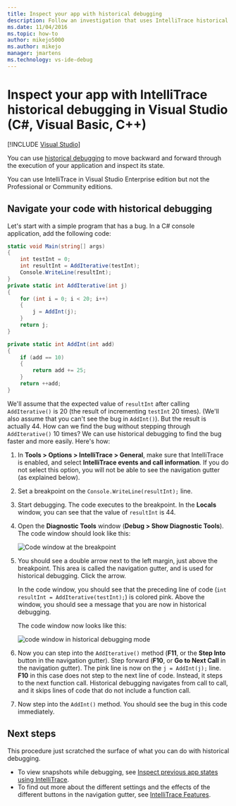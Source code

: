 ```yaml
---
title: Inspect your app with historical debugging
description: Follow an investigation that uses IntelliTrace historical debugging to track down a bug in a C# console application.
ms.date: 11/04/2016
ms.topic: how-to
author: mikejo5000
ms.author: mikejo
manager: jmartens
ms.technology: vs-ide-debug
---
```

# Inspect your app with IntelliTrace historical debugging in Visual Studio (C#, Visual Basic, C++)

 [!INCLUDE [Visual Studio](~/includes/applies-to-version/vs-windows-only.md)]

You can use [historical debugging](../debugger/historical-debugging.md) to move backward and forward through the execution of your application and inspect its state.

You can use IntelliTrace in Visual Studio Enterprise edition but not the Professional or Community editions.

## Navigate your code with historical debugging

Let's start with a simple program that has a bug. In a C# console application, add the following code:

```csharp
static void Main(string[] args)
{
    int testInt = 0;
    int resultInt = AddIterative(testInt);
    Console.WriteLine(resultInt);
}
private static int AddIterative(int j)
{
    for (int i = 0; i < 20; i++)
    {
        j = AddInt(j);
    }
    return j;
}

private static int AddInt(int add)
{
    if (add == 10)
    {
        return add += 25;
    }
    return ++add;
}
```

We'll assume that the expected value of `resultInt` after calling `AddIterative()` is 20 (the result of incrementing `testInt` 20 times). (We'll also assume that you can't see the bug in `AddInt()`). But the result is actually 44. How can we find the bug without stepping through `AddIterative()` 10 times? We can use historical debugging to find the bug faster and more easily. Here's how:

1. In **Tools > Options > IntelliTrace > General**, make sure that IntelliTrace is enabled, and select **IntelliTrace events and call information**. If you do not select this option, you will not be able to see the navigation gutter (as explained below).

2. Set a breakpoint on the `Console.WriteLine(resultInt);` line.

3. Start debugging. The code executes to the breakpoint. In the **Locals** window, you can see that the value of `resultInt` is 44.

4. Open the **Diagnostic Tools** window (**Debug > Show Diagnostic Tools**). The code window should look like this:

    ![Code window at the breakpoint](../debugger/media/historicaldebuggingbreakpoint.png "HistoricalDebuggingBreakpoint")

5. You should see a double arrow next to the left margin, just above the breakpoint. This area is called the navigation gutter, and is used for historical debugging. Click the arrow.

    In the code window, you should see that the preceding line of code (`int resultInt = AddIterative(testInt);`) is colored pink. Above the window, you should see a message that you are now in historical debugging.

    The code window now looks like this:

    ![code window in historical debugging mode](../debugger/media/historicaldebuggingback.png "HistoricalDebuggingBack")

6. Now you can step into the `AddIterative()` method (**F11**, or the **Step Into** button in the navigation gutter). Step forward (**F10**, or **Go to Next Call** in the navigation gutter). The pink line is now on the `j = AddInt(j);` line. **F10** in this case does not step to the next line of code. Instead, it steps to the next function call. Historical debugging navigates from call to call, and it skips lines of code that do not include a function call.

7. Now step into the `AddInt()` method. You should see the bug in this code immediately.

## Next steps

This procedure just scratched the surface of what you can do with historical debugging.

- To view snapshots while debugging, see [Inspect previous app states using IntelliTrace](../debugger/view-historical-application-state.md).
- To find out more about the different settings and the effects of the different buttons in the navigation gutter, see [IntelliTrace Features](../debugger/intellitrace-features.md).
